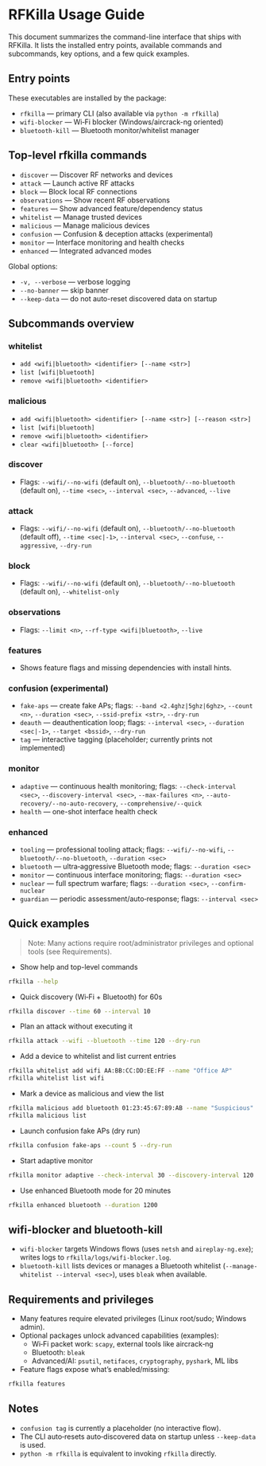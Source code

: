 # RFKilla Usage Guide

This document summarizes the command-line interface that ships with RFKilla. It lists the installed entry points, available commands and subcommands, key options, and a few quick examples.

## Entry points

These executables are installed by the package:

- `rfkilla` — primary CLI (also available via `python -m rfkilla`)
- `wifi-blocker` — Wi‑Fi blocker (Windows/aircrack-ng oriented)
- `bluetooth-kill` — Bluetooth monitor/whitelist manager

## Top-level rfkilla commands

- `discover` — Discover RF networks and devices
- `attack` — Launch active RF attacks
- `block` — Block local RF connections
- `observations` — Show recent RF observations
- `features` — Show advanced feature/dependency status
- `whitelist` — Manage trusted devices
- `malicious` — Manage malicious devices
- `confusion` — Confusion & deception attacks (experimental)
- `monitor` — Interface monitoring and health checks
- `enhanced` — Integrated advanced modes

Global options:
- `-v, --verbose` — verbose logging
- `--no-banner` — skip banner
- `--keep-data` — do not auto-reset discovered data on startup

## Subcommands overview

### whitelist
- `add <wifi|bluetooth> <identifier> [--name <str>]`
- `list [wifi|bluetooth]`
- `remove <wifi|bluetooth> <identifier>`

### malicious
- `add <wifi|bluetooth> <identifier> [--name <str>] [--reason <str>]`
- `list [wifi|bluetooth]`
- `remove <wifi|bluetooth> <identifier>`
- `clear <wifi|bluetooth> [--force]`

### discover
- Flags: `--wifi/--no-wifi` (default on), `--bluetooth/--no-bluetooth` (default on), `--time <sec>`, `--interval <sec>`, `--advanced`, `--live`

### attack
- Flags: `--wifi/--no-wifi` (default on), `--bluetooth/--no-bluetooth` (default off), `--time <sec|-1>`, `--interval <sec>`, `--confuse`, `--aggressive`, `--dry-run`

### block
- Flags: `--wifi/--no-wifi` (default on), `--bluetooth/--no-bluetooth` (default on), `--whitelist-only`

### observations
- Flags: `--limit <n>`, `--rf-type <wifi|bluetooth>`, `--live`

### features
- Shows feature flags and missing dependencies with install hints.

### confusion (experimental)
- `fake-aps` — create fake APs; flags: `--band <2.4ghz|5ghz|6ghz>`, `--count <n>`, `--duration <sec>`, `--ssid-prefix <str>`, `--dry-run`
- `deauth` — deauthentication loop; flags: `--interval <sec>`, `--duration <sec|-1>`, `--target <bssid>`, `--dry-run`
- `tag` — interactive tagging (placeholder; currently prints not implemented)

### monitor
- `adaptive` — continuous health monitoring; flags: `--check-interval <sec>`, `--discovery-interval <sec>`, `--max-failures <n>`, `--auto-recovery/--no-auto-recovery`, `--comprehensive/--quick`
- `health` — one-shot interface health check

### enhanced
- `tooling` — professional tooling attack; flags: `--wifi/--no-wifi`, `--bluetooth/--no-bluetooth`, `--duration <sec>`
- `bluetooth` — ultra‑aggressive Bluetooth mode; flags: `--duration <sec>`
- `monitor` — continuous interface monitoring; flags: `--duration <sec>`
- `nuclear` — full spectrum warfare; flags: `--duration <sec>`, `--confirm-nuclear`
- `guardian` — periodic assessment/auto‑response; flags: `--interval <sec>`

## Quick examples

> Note: Many actions require root/administrator privileges and optional tools (see Requirements).

- Show help and top-level commands

```bash
rfkilla --help
```

- Quick discovery (Wi‑Fi + Bluetooth) for 60s

```bash
rfkilla discover --time 60 --interval 10
```

- Plan an attack without executing it

```bash
rfkilla attack --wifi --bluetooth --time 120 --dry-run
```

- Add a device to whitelist and list current entries

```bash
rfkilla whitelist add wifi AA:BB:CC:DD:EE:FF --name "Office AP"
rfkilla whitelist list wifi
```

- Mark a device as malicious and view the list

```bash
rfkilla malicious add bluetooth 01:23:45:67:89:AB --name "Suspicious"
rfkilla malicious list
```

- Launch confusion fake APs (dry run)

```bash
rfkilla confusion fake-aps --count 5 --dry-run
```

- Start adaptive monitor

```bash
rfkilla monitor adaptive --check-interval 30 --discovery-interval 120
```

- Use enhanced Bluetooth mode for 20 minutes

```bash
rfkilla enhanced bluetooth --duration 1200
```

## wifi-blocker and bluetooth-kill

- `wifi-blocker` targets Windows flows (uses `netsh` and `aireplay-ng.exe`); writes logs to `rfkilla/logs/wifi-blocker.log`.
- `bluetooth-kill` lists devices or manages a Bluetooth whitelist (`--manage-whitelist --interval <sec>`), uses `bleak` when available.

## Requirements and privileges

- Many features require elevated privileges (Linux root/sudo; Windows admin).
- Optional packages unlock advanced capabilities (examples):
  - Wi‑Fi packet work: `scapy`, external tools like aircrack‑ng
  - Bluetooth: `bleak`
  - Advanced/AI: `psutil`, `netifaces`, `cryptography`, `pyshark`, ML libs
- Feature flags expose what’s enabled/missing:

```bash
rfkilla features
```

## Notes

- `confusion tag` is currently a placeholder (no interactive flow).
- The CLI auto‑resets auto‑discovered data on startup unless `--keep-data` is used.
- `python -m rfkilla` is equivalent to invoking `rfkilla` directly.
